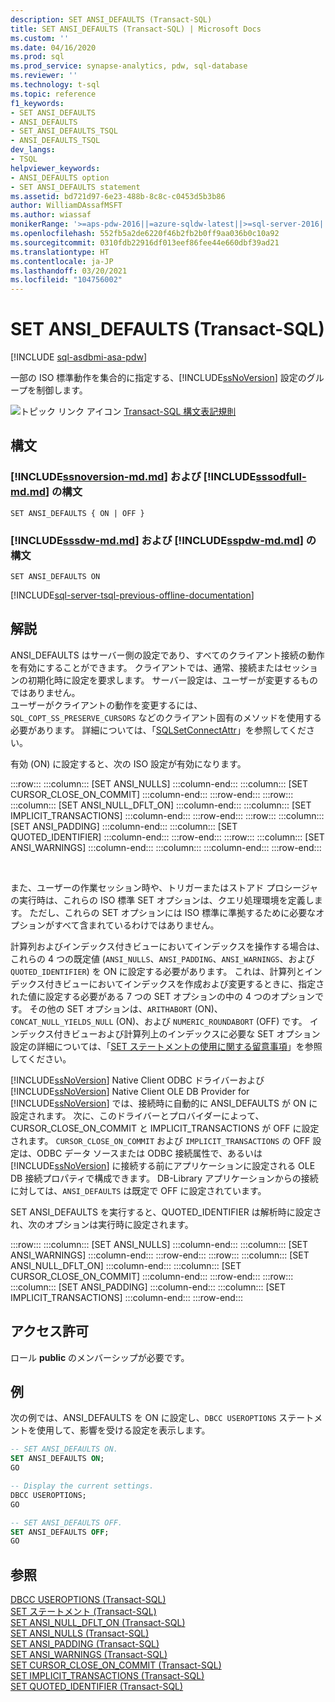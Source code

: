 ```yaml
---
description: SET ANSI_DEFAULTS (Transact-SQL)
title: SET ANSI_DEFAULTS (Transact-SQL) | Microsoft Docs
ms.custom: ''
ms.date: 04/16/2020
ms.prod: sql
ms.prod_service: synapse-analytics, pdw, sql-database
ms.reviewer: ''
ms.technology: t-sql
ms.topic: reference
f1_keywords:
- SET ANSI_DEFAULTS
- ANSI_DEFAULTS
- SET_ANSI_DEFAULTS_TSQL
- ANSI_DEFAULTS_TSQL
dev_langs:
- TSQL
helpviewer_keywords:
- ANSI_DEFAULTS option
- SET ANSI_DEFAULTS statement
ms.assetid: bd721d97-6e23-488b-8c8c-c0453d5b3b86
author: WilliamDAssafMSFT
ms.author: wiassaf
monikerRange: '>=aps-pdw-2016||=azure-sqldw-latest||>=sql-server-2016||>=sql-server-linux-2017||=azuresqldb-mi-current'
ms.openlocfilehash: 552fb5a2de6220f46b2fb2b0ff9aa036b0c10a92
ms.sourcegitcommit: 0310fdb22916df013eef86fee44e660dbf39ad21
ms.translationtype: HT
ms.contentlocale: ja-JP
ms.lasthandoff: 03/20/2021
ms.locfileid: "104756002"
---
```

# <a name="set-ansi_defaults-transact-sql"></a>SET ANSI_DEFAULTS (Transact-SQL)
[!INCLUDE [sql-asdbmi-asa-pdw](../../includes/applies-to-version/sql-asdbmi-asa-pdw.md)]

  一部の ISO 標準動作を集合的に指定する、[!INCLUDE[ssNoVersion](../../includes/ssnoversion-md.md)] 設定のグループを制御します。  
  
 ![トピック リンク アイコン](../../database-engine/configure-windows/media/topic-link.gif "トピック リンク アイコン") [Transact-SQL 構文表記規則](../../t-sql/language-elements/transact-sql-syntax-conventions-transact-sql.md)  

## <a name="syntax"></a>構文

### <a name="syntax-for-ssnoversion-mdmd-and-sssodfull-mdmd"></a>[!INCLUDE[ssnoversion-md.md](../../includes/ssnoversion-md.md)] および [!INCLUDE[sssodfull-md.md](../../includes/sssodfull-md.md)] の構文
```syntaxsql
SET ANSI_DEFAULTS { ON | OFF }
```

### <a name="syntax-for-sssdw-mdmd-and-sspdw-mdmd"></a>[!INCLUDE[sssdw-md.md](../../includes/sssdw-md.md)] および [!INCLUDE[sspdw-md.md](../../includes/sspdw-md.md)] の構文
```syntaxsql
SET ANSI_DEFAULTS ON
```

[!INCLUDE[sql-server-tsql-previous-offline-documentation](../../includes/sql-server-tsql-previous-offline-documentation.md)]

## <a name="remarks"></a>解説
ANSI_DEFAULTS はサーバー側の設定であり、すべてのクライアント接続の動作を有効にすることができます。 クライアントでは、通常、接続またはセッションの初期化時に設定を要求します。 サーバー設定は、ユーザーが変更するものではありません。   
ユーザーがクライアントの動作を変更するには、`SQL_COPT_SS_PRESERVE_CURSORS` などのクライアント固有のメソッドを使用する必要があります。 詳細については、「[SQLSetConnectAttr](../../relational-databases/native-client-odbc-api/sqlsetconnectattr.md)」を参照してください。
  
有効 (ON) に設定すると、次の ISO 設定が有効になります。  
  
:::row:::
    :::column:::
        [SET ANSI_NULLS]
    :::column-end:::
    :::column:::
        [SET CURSOR_CLOSE_ON_COMMIT]
    :::column-end:::
:::row-end:::
:::row:::
    :::column:::
        [SET ANSI_NULL_DFLT_ON]
    :::column-end:::
    :::column:::
        [SET IMPLICIT_TRANSACTIONS]
    :::column-end:::
:::row-end:::
:::row:::
    :::column:::
        [SET ANSI_PADDING]
    :::column-end:::
    :::column:::
        [SET QUOTED_IDENTIFIER]
    :::column-end:::
:::row-end:::
:::row:::
    :::column:::
        [SET ANSI_WARNINGS]
    :::column-end:::
    :::column:::
    :::column-end:::
:::row-end:::

&nbsp;

また、ユーザーの作業セッション時や、トリガーまたはストアド プロシージャの実行時は、これらの ISO 標準 SET オプションは、クエリ処理環境を定義します。 ただし、これらの SET オプションには ISO 標準に準拠するために必要なオプションがすべて含まれているわけではありません。  
  
計算列およびインデックス付きビューにおいてインデックスを操作する場合は、これらの 4 つの既定値 (`ANSI_NULLS`、`ANSI_PADDING`、`ANSI_WARNINGS`、および `QUOTED_IDENTIFIER`) を ON に設定する必要があります。 これは、計算列とインデックス付きビューにおいてインデックスを作成および変更するときに、指定された値に設定する必要がある 7 つの SET オプションの中の 4 つのオプションです。 その他の SET オプションは、`ARITHABORT` (ON)、`CONCAT_NULL_YIELDS_NULL` (ON)、および `NUMERIC_ROUNDABORT` (OFF) です。 インデックス付きビューおよび計算列上のインデックスに必要な SET オプション設定の詳細については、「[SET ステートメントの使用に関する留意事項](../../t-sql/statements/set-statements-transact-sql.md#considerations-when-you-use-the-set-statements)」を参照してください。  
  
[!INCLUDE[ssNoVersion](../../includes/ssnoversion-md.md)] Native Client ODBC ドライバーおよび [!INCLUDE[ssNoVersion](../../includes/ssnoversion-md.md)] Native Client OLE DB Provider for [!INCLUDE[ssNoVersion](../../includes/ssnoversion-md.md)] では、接続時に自動的に ANSI_DEFAULTS が ON に設定されます。 次に、このドライバーとプロバイダーによって、CURSOR_CLOSE_ON_COMMIT と IMPLICIT_TRANSACTIONS が OFF に設定されます。 `CURSOR_CLOSE_ON_COMMIT` および `IMPLICIT_TRANSACTIONS` の OFF 設定は、ODBC データ ソースまたは ODBC 接続属性で、あるいは [!INCLUDE[ssNoVersion](../../includes/ssnoversion-md.md)] に接続する前にアプリケーションに設定される OLE DB 接続プロパティで構成できます。 DB-Library アプリケーションからの接続に対しては、`ANSI_DEFAULTS` は既定で OFF に設定されています。  
  
SET ANSI_DEFAULTS を実行すると、QUOTED_IDENTIFIER は解析時に設定され、次のオプションは実行時に設定されます。  
  
:::row:::
    :::column:::
        [SET ANSI_NULLS]
    :::column-end:::
    :::column:::
        [SET ANSI_WARNINGS]
    :::column-end:::
:::row-end:::
:::row:::
    :::column:::
        [SET ANSI_NULL_DFLT_ON]
    :::column-end:::
    :::column:::
        [SET CURSOR_CLOSE_ON_COMMIT]
    :::column-end:::
:::row-end:::
:::row:::
    :::column:::
        [SET ANSI_PADDING]
    :::column-end:::
    :::column:::
        [SET IMPLICIT_TRANSACTIONS]
    :::column-end:::
:::row-end:::

## <a name="permissions"></a>アクセス許可  
ロール **public** のメンバーシップが必要です。  
  
## <a name="examples"></a>例  
次の例では、ANSI_DEFAULTS を ON に設定し、`DBCC USEROPTIONS` ステートメントを使用して、影響を受ける設定を表示します。  
  
```sql  
-- SET ANSI_DEFAULTS ON.  
SET ANSI_DEFAULTS ON;  
GO  

-- Display the current settings.  
DBCC USEROPTIONS;  
GO 

-- SET ANSI_DEFAULTS OFF.  
SET ANSI_DEFAULTS OFF;  
GO  
```  
  
## <a name="see-also"></a>参照  
 [DBCC USEROPTIONS &#40;Transact-SQL&#41;](../../t-sql/database-console-commands/dbcc-useroptions-transact-sql.md)   
 [SET ステートメント &#40;Transact-SQL&#41;](../../t-sql/statements/set-statements-transact-sql.md)   
 [SET ANSI_NULL_DFLT_ON &#40;Transact-SQL&#41;](../../t-sql/statements/set-ansi-null-dflt-on-transact-sql.md)   
 [SET ANSI_NULLS &#40;Transact-SQL&#41;](../../t-sql/statements/set-ansi-nulls-transact-sql.md)   
 [SET ANSI_PADDING &#40;Transact-SQL&#41;](../../t-sql/statements/set-ansi-padding-transact-sql.md)   
 [SET ANSI_WARNINGS &#40;Transact-SQL&#41;](../../t-sql/statements/set-ansi-warnings-transact-sql.md)   
 [SET CURSOR_CLOSE_ON_COMMIT &#40;Transact-SQL&#41;](../../t-sql/statements/set-cursor-close-on-commit-transact-sql.md)   
 [SET IMPLICIT_TRANSACTIONS &#40;Transact-SQL&#41;](../../t-sql/statements/set-implicit-transactions-transact-sql.md)   
 [SET QUOTED_IDENTIFIER &#40;Transact-SQL&#41;](../../t-sql/statements/set-quoted-identifier-transact-sql.md)  
  
  

